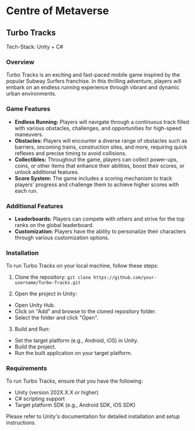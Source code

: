 # Centre of Metaverse

## Turbo Tracks

Tech-Stack: Unity + C#

### Overview
Turbo Tracks is an exciting and fast-paced mobile game inspired by the popular Subway Surfers franchise. In this thrilling adventure, players will embark on an endless running experience through vibrant and dynamic urban environments.

### Game Features
- **Endless Running:** Players will navigate through a continuous track filled with various obstacles, challenges, and opportunities for high-speed maneuvers.
- **Obstacles:** Players will encounter a diverse range of obstacles such as barriers, oncoming trains, construction sites, and more, requiring quick reflexes and precise timing to avoid collisions.
- **Collectibles:** Throughout the game, players can collect power-ups, coins, or other items that enhance their abilities, boost their scores, or unlock additional features.
- **Score System:** The game includes a scoring mechanism to track players' progress and challenge them to achieve higher scores with each run.

### Additional Features
- **Leaderboards:** Players can compete with others and strive for the top ranks on the global leaderboard.
- **Customization:** Players have the ability to personalize their characters through various customization options.

### Installation
To run Turbo Tracks on your local machine, follow these steps:

1. Clone the repository:
```git clone https://github.com/your-username/Turbo-Tracks.git```

2. Open the project in Unity:
- Open Unity Hub.
- Click on "Add" and browse to the cloned repository folder.
- Select the folder and click "Open".

3. Build and Run:
- Set the target platform (e.g., Android, iOS) in Unity.
- Build the project.
- Run the built application on your target platform.

### Requirements
To run Turbo Tracks, ensure that you have the following:

- Unity (version 202X.X.X or higher)
- C# scripting support
- Target platform SDK (e.g., Android SDK, iOS SDK)

Please refer to Unity's documentation for detailed installation and setup instructions.

